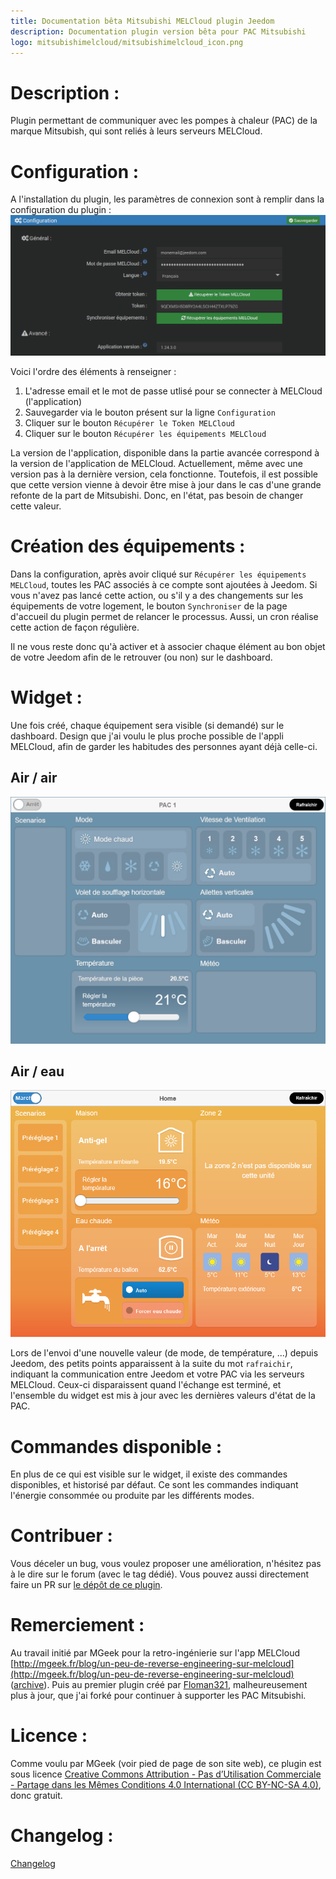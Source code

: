 ```yaml
---
title: Documentation bêta Mitsubishi MELCloud plugin Jeedom
description: Documentation plugin version bêta pour PAC Mitsubishi
logo: mitsubishimelcloud/mitsubishimelcloud_icon.png
---
```


# Description&nbsp;:

Plugin permettant de communiquer avec les pompes à chaleur (PAC) de la marque Mitsubish, qui sont reliés à leurs serveurs MELCloud.

# Configuration&nbsp;:
A l'installation du plugin, les paramètres de connexion sont à remplir dans la configuration du plugin&nbsp;:
![configuration](./Configuration.png?raw=true)

Voici l'ordre des éléments à renseigner&nbsp;:
1. L'adresse email et le mot de passe utlisé pour se connecter à MELCloud (l'application)
2. Sauvegarder via le bouton présent sur la ligne `Configuration`
3. Cliquer sur le bouton `Récupérer le Token MELCloud`
4. Cliquer sur le bouton `Récupérer les équipements MELCloud`

La version de l'application, disponible dans la partie avancée correspond à la version de l'application de MELCloud. Actuellement, même avec une version pas à la dernière version, cela fonctionne. Toutefois, il est possible que cette version vienne à devoir être mise à jour dans le cas d'une grande refonte de la part de Mitsubishi.
Donc, en l'état, pas besoin de changer cette valeur.

# Création des équipements&nbsp;:
Dans la configuration, après avoir cliqué sur `Récupérer les équipements MELCloud`, toutes les PAC associés à ce compte sont ajoutées à Jeedom.
Si vous n'avez pas lancé cette action, ou s'il y a des changements sur les équipements de votre logement, le bouton `Synchroniser` de la page d'accueil du plugin permet de relancer le processus. Aussi, un cron réalise cette action de façon régulière.

Il ne vous reste donc qu'à activer et à associer chaque élément au bon objet de votre Jeedom afin de le retrouver (ou non) sur le dashboard.

# Widget&nbsp;:
Une fois créé, chaque équipement sera visible (si demandé) sur le dashboard. Design que j'ai voulu le plus proche possible de l'appli MELCloud, afin de garder les habitudes des personnes ayant déjà celle-ci.

## Air / air
![widget](./Widget-ata.png?raw=true)

## Air / eau
![widget](./Widget-atw.png?raw=true)

Lors de l'envoi d'une nouvelle valeur (de mode, de température, ...) depuis Jeedom, des petits points apparaissent à la suite du mot `rafraichir`, indiquant la communication entre Jeedom et votre PAC via les serveurs MELCloud. Ceux-ci disparaissent quand l'échange est terminé, et l'ensemble du widget est mis à jour avec les dernières valeurs d'état de la PAC.

# Commandes disponible&nbsp;:
En plus de ce qui est visible sur le widget, il existe des commandes disponibles, et historisé par défaut.
Ce sont les commandes indiquant l'énergie consommée ou produite par les différents modes.

# Contribuer&nbsp;:
Vous déceler un bug, vous voulez proposer une amélioration, n'hésitez pas à le dire sur le forum (avec le tag dédié). Vous pouvez aussi directement faire un PR sur [le dépôt de ce plugin](https://github.com/DuchkPy/mitsubishimelcloud).

# Remerciement&nbsp;:
Au travail initié par MGeek pour la retro-ingénierie sur l'app MELCloud [http://mgeek.fr/blog/un-peu-de-reverse-engineering-sur-melcloud](http://mgeek.fr/blog/un-peu-de-reverse-engineering-sur-melcloud) ([archive](https://web.archive.org/web/20220120005605/http://mgeek.fr/blog/un-peu-de-reverse-engineering-sur-melcloud)).
Puis au premier plugin créé par [Floman321](https://github.com/floman321/melcloud), malheureusement plus à jour, que j'ai forké pour continuer à supporter les PAC Mitsubishi.

# Licence&nbsp;:
Comme voulu par MGeek (voir pied de page de son site web), ce plugin est sous licence [Creative Commons Attribution - Pas d’Utilisation Commerciale - Partage dans les Mêmes Conditions 4.0 International (CC BY-NC-SA 4.0)](https://creativecommons.org/licenses/by-nc-sa/4.0/deed.fr), donc gratuit.

# Changelog&nbsp;:
[Changelog](./changelog_beta.md)